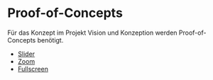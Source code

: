 # Proof-of-Concepts

Für das Konzept im Projekt Vision und Konzeption werden Proof-of-Concepts benötigt.

* [Slider](slider/index.html)
* [Zoom](zoom/index.html)
* [Fullscreen](fullscreen/index.html)